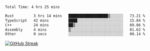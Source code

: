 <!--START_SECTION:waka-->

```txt
Total Time: 4 hrs 25 mins

Rust         3 hrs 14 mins   ██████████████████▒░░░░░░   73.21 %
TypeScript   42 mins         ████░░░░░░░░░░░░░░░░░░░░░   15.84 %
C++          24 mins         ██▒░░░░░░░░░░░░░░░░░░░░░░   09.06 %
Assembly     4 mins          ▒░░░░░░░░░░░░░░░░░░░░░░░░   01.62 %
Other        0 secs          ░░░░░░░░░░░░░░░░░░░░░░░░░   00.14 %
```

<!--END_SECTION:waka-->

[![GitHub Streak](https://streak-stats.demolab.com?user=liptaciak&hide_border=true&border_radius=9&date_format=M%20j%5B%2C%20Y%5D&ring=5194EB&currStreakLabel=0784EB&fire=03A6EB)](https://git.io/streak-stats)
